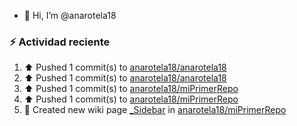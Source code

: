 - 👋 Hi, I’m @anarotela18

### :zap: Actividad reciente
<!--RECENT_ACTIVITY:start-->
1. ⬆️ Pushed 1 commit(s) to [anarotela18/anarotela18](https://github.com/anarotela18/anarotela18)<br>
2. ⬆️ Pushed 1 commit(s) to [anarotela18/anarotela18](https://github.com/anarotela18/anarotela18)<br>
3. ⬆️ Pushed 1 commit(s) to [anarotela18/miPrimerRepo](https://github.com/anarotela18/miPrimerRepo)<br>
4. ⬆️ Pushed 1 commit(s) to [anarotela18/miPrimerRepo](https://github.com/anarotela18/miPrimerRepo)<br>
5. 📖 Created new wiki page [_Sidebar](https://github.com/anarotela18/miPrimerRepo/wiki/_Sidebar) in [anarotela18/miPrimerRepo](https://github.com/anarotela18/miPrimerRepo)<br>
<!--RECENT_ACTIVITY:end-->
